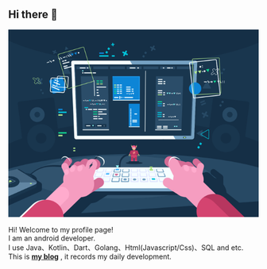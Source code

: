 ## Hi there 👋

![LOGO](https://raw.githubusercontent.com/YugeCse/YugeCse/main/images/main.jpg)

Hi! Welcome to my profile page!<br>
I am an android developer.<br>
I use Java、Kotlin、Dart、Golang、Html(Javascript/Css)、SQL and etc.<br>
This is **[my blog](https://www.jianshu.com/u/9178bdd8f353 "简书")** , it records my daily development.<br>
